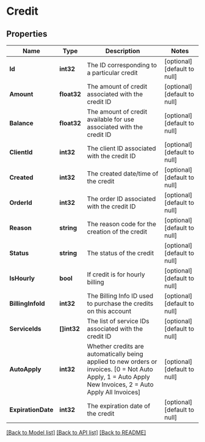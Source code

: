 # Credit

## Properties
Name | Type | Description | Notes
------------ | ------------- | ------------- | -------------
**Id** | **int32** | The ID corresponding to a particular credit | [optional] [default to null]
**Amount** | **float32** | The amount of credit associated with the credit ID | [optional] [default to null]
**Balance** | **float32** | The amount of credit available for use associated with the credit ID | [optional] [default to null]
**ClientId** | **int32** | The client ID associated with the credit ID | [optional] [default to null]
**Created** | **int32** | The created date/time of the credit | [optional] [default to null]
**OrderId** | **int32** | The order ID associated with the credit ID | [optional] [default to null]
**Reason** | **string** | The reason code for the creation of the credit | [optional] [default to null]
**Status** | **string** | The status of the credit | [optional] [default to null]
**IsHourly** | **bool** | If credit is for hourly billing | [optional] [default to null]
**BillingInfoId** | **int32** | The Billing Info ID used to purchase the credits on this account | [optional] [default to null]
**ServiceIds** | **[]int32** | The list of service IDs associated with the credit ID | [optional] [default to null]
**AutoApply** | **int32** | Whether credits are automatically being applied to new orders or invoices. [0 &#x3D; Not Auto Apply, 1 &#x3D; Auto Apply New Invoices, 2 &#x3D; Auto Apply All Invoices] | [optional] [default to null]
**ExpirationDate** | **int32** | The expiration date of the credit | [optional] [default to null]

[[Back to Model list]](../README.md#documentation-for-models) [[Back to API list]](../README.md#documentation-for-api-endpoints) [[Back to README]](../README.md)


